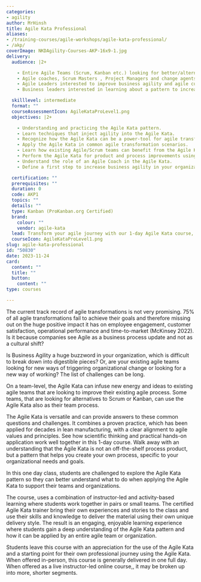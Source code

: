 ```yaml
---
categories:
- agility
author: MrHinsh
title: Agile Kata Professional
aliases:
- /training-courses/agile-workshops/agile-kata-professional/
- /akp/
coverImage: NKDAgility-Courses-AKP-16x9-1.jpg
delivery:
  audience: |2+

    - Entire Agile Teams (Scrum, Kanban etc.) looking for better/alternative ways of working.
    - Agile coaches, Scrum Masters , Project Managers and change agents interested to introduce Agile Kata into teams and organizations.
    - Agile Leaders interested to improve business agility and agile culture.
    - Business leaders interested in learning about a pattern to increase business agility

  skilllevel: intermediate
  format: ""
  courseAssessmentIcon: AgileKataProLevel1.png
  objectives: |2+

    - Understanding and practicing the Agile Kata pattern.
    - Learn techniques that inject agility into the Agile Kata.
    - Recognize how the Agile Kata can be a power-tool for agile transformations.
    - Apply the Agile Kata in common agile transformation scenarios.
    - Learn how existing Agile/Scrum teams can benefit from the Agile Kata.
    - Perform the Agile Kata for product and process improvements using a case study.
    - Understand the role of an Agile Coach in the Agile Kata.
    - Define a first step to increase business agility in your organization using the Agile Kata.

  certification: ""
  prerequisites: ""
  duration: 0
  code: AKP1
  topics: ""
  details: ""
  type: Kanban (ProKanban.org Certified)
  brand:
    colour: ""
    vendor: agile-kata
  lead: Transform your agile journey with our 1-day Agile Kata course, designed to overcome the common challenges in agile transformations. Learn through a mix of instructor-led and hands-on activities, tailoring the Agile Kata pattern to fit your team's unique needs and drive real organizational change.
  courseIcon: AgileKataProLevel1.png
slug: agile-kata-professional
id: "50830"
date: 2023-11-24
card:
  content: ""
  title: ""
  button:
    content: ""
type: courses

---
```






















The current track record of agile transformations is not very promising. 75% of all agile transformations fail to achieve their goals and therefore missing out on the huge positive impact it has on employee engagement, customer satisfaction, operational performance and time-to-market (McKinsey 2022). Is it because companies see Agile as a business process update and not as a cultural shift?

Is Business Agility a huge buzzword in your organization, which is difficult to break down into digestible pieces? Or, are your existing agile teams looking for new ways of triggering organizational change or looking for a new way of working? The list of challenges can be long.

On a team-level, the Agile Kata can infuse new energy and ideas to existing agile teams that are looking to improve their existing agile process. Some teams, that are looking for alternatives to Scrum or Kanban, can use the Agile Kata also as their team process.

The Agile Kata is versatile and can provide answers to these common questions and challenges. It combines a proven practice, which has been applied for decades in lean manufacturing, with a clear alignment to agile values and principles. See how scientific thinking and practical hands-on application work well together in this 1-day course. Walk away with an understanding that the Agile Kata is not an off-the-shelf process product, but a pattern that helps you create your own process, specific to your organizational needs and goals.

In this one day class, students are challenged to explore the Agile Kata pattern so they can better understand what to do when applying the Agile Kata to support their teams and organizations.

The course, uses a combination of instructor-led and activity-based learning where students work together in pairs or small teams. The certified Agile Kata trainer bring their own experiences and stories to the class and use their skills and knowledge to deliver the material using their own unique delivery style. The result is an engaging, enjoyable learning experience where students gain a deep understanding of the Agile Kata pattern and how it can be applied by an entire agile team or organization.

Students leave this course with an appreciation for the use of the Agile Kata and a starting point for their own professional journey using the Agile Kata. When offered in-person, this course is generally delivered in one full day. When offered as a live instructor-led online course,, it may be broken up into more, shorter segments.





















